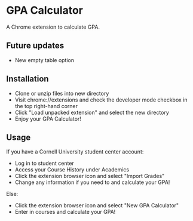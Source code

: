 # GPA Calculator
A Chrome extension to calculate GPA.

Future updates
-----

- New empty table option

Installation
-----

- Clone or unzip files into new directory
- Visit chrome://extensions and check the developer mode checkbox in the top right-hand corner
- Click "Load unpacked extension" and select the new directory 
- Enjoy your GPA Calculator!

Usage
-----

If you have a Cornell University student center account:
- Log in to student center
- Access your Course History under Academics
- Click the extension browser icon and select "Import Grades"
- Change any information if you need to and calculate your GPA!


Else:
- Click the extension browser icon and select "New GPA Calculator" 
- Enter in courses and calculate your GPA!
